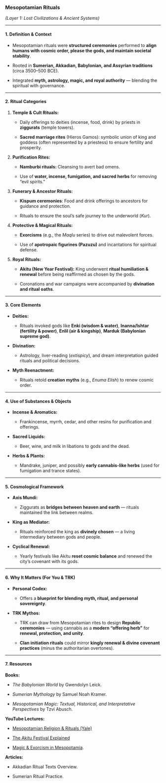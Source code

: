 ### **Mesopotamian Rituals**

_(Layer 1: Lost Civilizations & Ancient Systems)_

---

#### **1. Definition & Context**

- Mesopotamian rituals were **structured ceremonies** performed to **align humans with cosmic order, please the gods, and maintain societal stability**.
    
- Rooted in **Sumerian, Akkadian, Babylonian, and Assyrian traditions** (circa 3500–500 BCE).
    
- Integrated **myth, astrology, magic, and royal authority** — blending the spiritual with governance.
    

---

#### **2. Ritual Categories**

1. **Temple & Cult Rituals:**
    
    - Daily offerings to deities (incense, food, drink) by priests in **ziggurats** (temple towers).
        
    - **Sacred marriage rites** (Hieros Gamos): symbolic union of king and goddess (often represented by a priestess) to ensure fertility and prosperity.
        
2. **Purification Rites:**
    
    - **Namburbi rituals:** Cleansing to avert bad omens.
        
    - Use of **water, incense, fumigation, and sacred herbs** for removing “evil spirits.”
        
3. **Funerary & Ancestor Rituals:**
    
    - **Kispum ceremonies**: Food and drink offerings to ancestors for guidance and protection.
        
    - Rituals to ensure the soul’s safe journey to the underworld (_Kur_).
        
4. **Protective & Magical Rituals:**
    
    - **Exorcisms** (e.g., the _Maqlu_ series) to drive out malevolent forces.
        
    - Use of **apotropaic figurines (Pazuzu)** and incantations for spiritual defense.
        
5. **Royal Rituals:**
    
    - **Akitu (New Year Festival):** King underwent **ritual humiliation & renewal** before being reaffirmed as chosen by the gods.
        
    - Coronations and war campaigns were accompanied by **divination and ritual oaths**.
        

---

#### **3. Core Elements**

- **Deities:**
    
    - Rituals invoked gods like **Enki (wisdom & water)**, **Inanna/Ishtar (fertility & power)**, **Enlil (air & kingship)**, **Marduk (Babylonian supreme god)**.
        
- **Divination:**
    
    - Astrology, liver-reading (_extispicy_), and dream interpretation guided rituals and political decisions.
        
- **Myth Reenactment:**
    
    - Rituals retold **creation myths** (e.g., _Enuma Elish_) to renew cosmic order.
        

---

#### **4. Use of Substances & Objects**

- **Incense & Aromatics:**
    
    - Frankincense, myrrh, cedar, and other resins for purification and offerings.
        
- **Sacred Liquids:**
    
    - Beer, wine, and milk in libations to gods and the dead.
        
- **Herbs & Plants:**
    
    - Mandrake, juniper, and possibly **early cannabis-like herbs** (used for fumigation and trance states).
        

---

#### **5. Cosmological Framework**

- **Axis Mundi:**
    
    - Ziggurats as **bridges between heaven and earth** — rituals maintained the link between realms.
        
- **King as Mediator:**
    
    - Rituals reinforced the king as **divinely chosen** — a living intermediary between gods and people.
        
- **Cyclical Renewal:**
    
    - Yearly festivals like Akitu **reset cosmic balance** and renewed the city’s covenant with its gods.
        

---

#### **6. Why It Matters (For You & TRK)**

- **Personal Codex:**
    
    - Offers a **blueprint for blending myth, ritual, and personal sovereignty**.
        
- **TRK Mythos:**
    
    - TRK can draw from Mesopotamian rites to design **Republic ceremonies** — using cannabis as a **modern “offering herb”** for **renewal, protection, and unity**.
        
    - **Clan initiation rituals** could mirror **kingly renewal & divine covenant practices** (minus the authoritarian overtones).
        

---

#### **7. Resources**

**Books:**

- _The Babylonian World_ by Gwendolyn Leick.
    
- _Sumerian Mythology_ by Samuel Noah Kramer.
    
- _Mesopotamian Magic: Textual, Historical, and Interpretative Perspectives_ by Tzvi Abusch.
    

**YouTube Lectures:**

- [Mesopotamian Religion & Rituals (Yale)](https://www.youtube.com/watch?v=K7MZyJW1-jo)
    
- [The Akitu Festival Explained](https://www.youtube.com/watch?v=tP0v9wTzG28)
    
- [Magic & Exorcism in Mesopotamia](https://www.youtube.com/watch?v=9ox6nUpwHKc).
    

**Articles:**

- Akkadian Ritual Texts Overview.
    
- Sumerian Ritual Practice.